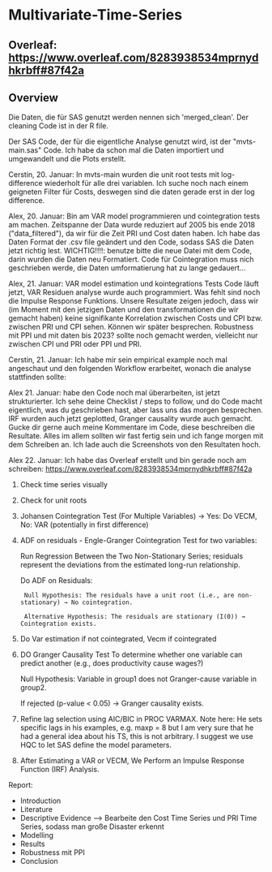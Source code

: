 # Multivariate-Time-Series

## Overleaf: https://www.overleaf.com/8283938534mprnydhkrbff#87f42a

## Overview

Die Daten, die für SAS genutzt werden nennen sich 'merged_clean'. Der cleaning Code ist in der R file.

Der SAS Code, der für die eigentliche Analyse genutzt wird, ist der "mvts-main.sas" Code. Ich habe da schon mal die Daten importiert und umgewandelt und die Plots erstellt. 

Cerstin, 20. Januar: In mvts-main wurden die unit root tests mit log-difference wiederholt für alle drei variablen. Ich suche noch nach einem geigneten Filter für Costs, deswegen sind die daten gerade erst in der log difference.

Alex, 20. Januar: Bin am VAR model programmieren und cointegration tests am machen. Zeitspanne der Data wurde reduziert auf 2005 bis ende 2018 ("data_filtered"), da wir für die Zeit PRI und Cost daten haben. Ich habe das Daten Format der .csv file geändert und den Code, sodass SAS die Daten jetzt richtig lest. WICHTIG!!!!: benutze bitte die neue Datei mit dem Code, darin wurden die Daten neu Formatiert. Code für Cointegration muss nich geschrieben werde, die Daten umformatierung hat zu lange gedauert...

Alex, 21. Januar: VAR model estimation und kointegrations Tests Code läuft jetzt, VAR Residuen analyse wurde auch programmiert. Was fehlt sind noch die Impulse Response Funktions. Unsere Resultate zeigen jedoch, dass wir (im Moment mit den jetzigen Daten und den transformationen die wir gemacht haben) keine signifikante Korrelation zwischen Costs und CPI bzw. zwischen PRI und CPI sehen. Können wir später besprechen. Robustness mit PPI und mit daten bis 2023? sollte noch gemacht werden, vielleicht nur zwischen CPI und PRI oder PPI und PRI.

Cerstin, 21. Januar: Ich habe mir sein empirical example noch mal angeschaut und den folgenden Workflow erarbeitet, wonach die analyse stattfinden sollte:

Alex 21. Januar: habe den Code noch mal überarbeiten, ist jetzt strukturierter. Ich sehe deine Checklist / steps to follow, und do Code macht eigentlich, was du geschrieben hast, aber lass uns das morgen besprechen. IRF wurden auch jetzt geplotted, Granger causality wurde auch gemacht. Gucke dir gerne auch meine Kommentare im Code, diese beschreiben die Resultate. Alles im allem sollten wir fast fertig sein und ich fange morgen mit dem Schreiben an. Ich lade auch die Screenshots von den Resultaten hoch. 

Alex 22. Januar: Ich habe das Overleaf erstellt und bin gerade noch am schreiben: https://www.overleaf.com/8283938534mprnydhkrbff#87f42a

1) Check time series visually
2) Check for unit roots
3) Johansen Cointegration Test (For Multiple Variables) 
	-> Yes: Do VECM, No: VAR (potentially in first difference)


4) ADF on residuals - Engle-Granger Cointegration Test for two variables:

	Run Regression Between the Two Non-Stationary Series; residuals represent the deviations from the estimated long-run relationship.
		
	Do ADF on Residuals:
		
		Null Hypothesis: The residuals have a unit root (i.e., are non-stationary) → No cointegration.

		Alternative Hypothesis: The residuals are stationary (I(0)) → Cointegration exists.

5) Do Var estimation if not cointegrated, Vecm if cointegrated 
6) DO Granger Causality Test To determine whether one variable 
	can predict another (e.g., does productivity cause wages?)
	
	Null Hypothesis: Variable in group1 does not Granger-cause variable in group2.
	
	If rejected (p-value < 0.05) → Granger causality exists.

7) Refine lag selection using AIC/BIC in PROC VARMAX. Note here: He sets specific lags in his examples, e.g. maxp = 8 but I am very sure that he had a general idea about his TS, this is not arbitrary. I suggest we use HQC to let SAS define the model parameters.

8) After Estimating a VAR or VECM, We Perform an Impulse Response Function (IRF) Analysis.
   


Report: 
- Introduction
- Literature
- Descriptive Evidence --> Bearbeite den Cost Time Series und PRI Time Series, sodass man große Disaster erkennt
- Modelling
- Results
- Robustness mit PPI
- Conclusion
